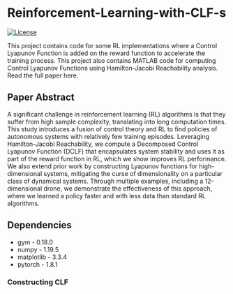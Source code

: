 # Reinforcement-Learning-with-CLF-s
[![License](https://img.shields.io/badge/license-MIT-blue)](https://opensource.org/licenses/MIT)

This project contains code for some RL implementations where a Control Lyapunov Function is added on the reward function to accelerate the training process. This project also contains MATLAB code for computing Control Lyapunov Functions using Hamilton-Jacobi Reachability analysis. Read the full paper here. 



## Paper Abstract

A significant challenge in reinforcement learning (RL) algorithms is that they suffer from high sample complexity, translating into long computation times. This study introduces a fusion of control theory and RL to find policies of autonomous systems with relatively few training episodes. Leveraging Hamilton-Jacobi Reachability, we compute a Decomposed Control Lyapunov Function (DCLF) that encapsulates system stability and uses it as part of the reward function in RL, which we show improves RL performance. We also extend prior work by constructing Lyapunov functions for high-dimensional systems, mitigating the curse of dimensionality on a particular class of dynamical systems. Through multiple examples, including a 12-dimensional drone, we demonstrate the effectiveness of this approach, where we learned a policy faster and with less data than standard RL algorithms. 


## Dependencies 
- gym - 0.18.0 
- numpy - 1.19.5 
- matplotlib - 3.3.4 
- pytorch - 1.8.1 


### Constructing CLF

